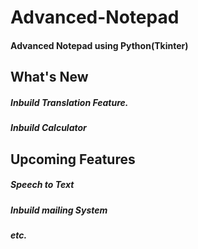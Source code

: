 # Advanced-Notepad
#### Advanced Notepad using Python(Tkinter)
## What's New
##### Inbuild Translation Feature.
##### Inbuild Calculator
## Upcoming Features
##### Speech to Text
##### Inbuild mailing System
##### etc.
